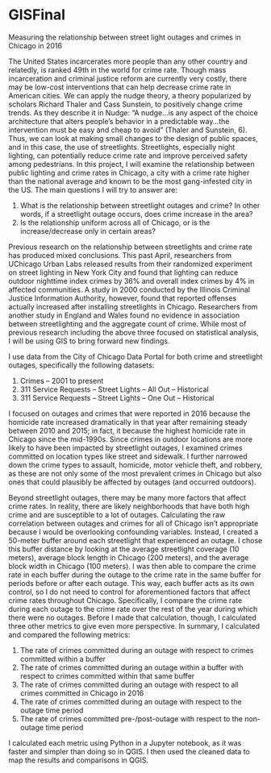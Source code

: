 # GISFinal
Measuring the relationship between street light outages and crimes in Chicago in 2016 

The United States incarcerates more people than any other country and relatedly, is ranked 49th in the world for crime rate. Though mass incarceration and criminal justice reform are currently very costly, there may be low-cost interventions that can help decrease crime rate in American cities. We can apply the nudge theory, a theory popularized by scholars Richard Thaler and Cass Sunstein, to positively change crime trends. As they describe it in Nudge: “A nudge…is any aspect of the choice architecture that alters people’s behavior in a predictable way…the intervention must be easy and cheap to avoid” (Thaler and Sunstein, 6). Thus, we can look at making small changes to the design of public spaces, and in this case, the use of streetlights. Streetlights, especially night lighting, can potentially reduce crime rate and improve perceived safety among pedestrians. In this project, I will examine the relationship between public lighting and crime rates in Chicago, a city with a crime rate higher than the national average and known to be the most gang-infested city in the US. The main questions I will try to answer are:

1.	What is the relationship between streetlight outages and crime? In other words, if a streetlight outage occurs, does crime increase in the area?
2.	Is the relationship uniform across all of Chicago, or is the increase/decrease only in certain areas? 

Previous research on the relationship between streetlights and crime rate has produced mixed conclusions. This past April, researchers from UChicago Urban Labs released results from their randomized experiment on street lighting in New York City and found that lighting can reduce outdoor nighttime index crimes by 36% and overall index crimes by 4% in affected communities. A study in 2000 conducted by the Illinois Criminal Justice Information Authority, however, found that reported offenses actually increased after installing streetlights in Chicago. Researchers from another study in England and Wales found no evidence in association between streetlighting and the aggregate count of crime. While most of previous research including the above three focused on statistical analysis, I will be using GIS to bring forward new findings.

I use data from the City of Chicago Data Portal for both crime and streetlight outages, specifically the following datasets:
1. Crimes – 2001 to present
2. 311 Service Requests – Street Lights – All Out – Historical
3. 311 Service Requests – Street Lights – One Out – Historical

I focused on outages and crimes that were reported in 2016 because the homicide rate increased dramatically in that year after remaining steady between 2010 and 2015; in fact, it because the highest homicide rate in Chicago since the mid-1990s. Since crimes in outdoor locations are more likely to have been impacted by streetlight outages, I examined crimes committed on location types like street and sidewalk. I further narrowed down the crime types to assault, homicide, motor vehicle theft, and robbery, as these are not only some of the most prevalent crimes in Chicago but also ones that could plausibly be affected by outages (and occurred outdoors). 

Beyond streetlight outages, there may be many more factors that affect crime rates. In reality, there are likely neighborhoods that have both high crime and are susceptible to a lot of outages. Calculating the raw correlation between outages and crimes for all of Chicago isn’t appropriate because I would be overlooking confounding variables. Instead, I created a 50-meter buffer around each streetlight that experienced an outage. I chose this buffer distance by looking at the average streetlight coverage (10 meters), average block length in Chicago (200 meters), and the average block width in Chicago (100 meters). I was then able to compare the crime rate in each buffer during the outage to the crime rate in the same buffer for periods before or after each outage. This way, each buffer acts as its own control, so I do not need to control for aforementioned factors that affect crime rates throughout Chicago. Specifically, I compare the crime rate during each outage to the crime rate over the rest of the year during which there were no outages. Before I made that calculation, though, I calculated three other metrics to give even more perspective. In summary, I calculated and compared the following metrics:
1)	The rate of crimes committed during an outage with respect to crimes committed within a buffer 
2)	The rate of crimes committed during an outage within a buffer with respect to crimes committed within that same buffer
3)	The rate of crimes committed during an outage with respect to all crimes committed in Chicago in 2016
4)	The rate of crimes committed during an outage with respect to the outage time period
5)	The rate of crimes committed pre-/post-outage with respect to the non-outage time period

I calculated each metric using Python in a Jupyter notebook, as it was faster and simpler than doing so in QGIS. I then used the cleaned data to map the results and comparisons in QGIS. 
